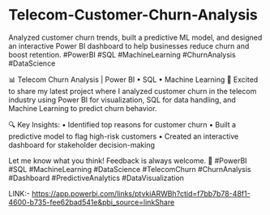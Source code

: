 # Telecom-Customer-Churn-Analysis
Analyzed customer churn trends, built a predictive ML model, and designed an interactive Power BI dashboard to help businesses reduce churn and boost retention. #PowerBI #SQL #MachineLearning #ChurnAnalysis #DataScience

📊 Telecom Churn Analysis | Power BI • SQL • Machine Learning 🤖
Excited to share my latest project where I analyzed customer churn in the telecom industry using Power BI for visualization, SQL for data handling, and Machine Learning to predict churn behavior.

🔍 Key Insights:
• Identified top reasons for customer churn
• Built a predictive model to flag high-risk customers
• Created an interactive dashboard for stakeholder decision-making

Let me know what you think! Feedback is always welcome. 🙌
#PowerBI #SQL #MachineLearning #DataScience #TelecomChurn #ChurnAnalysis #Dashboard #PredictiveAnalytics #DataVisualization

LINK:- https://app.powerbi.com/links/ptvkiARWBh?ctid=f7bb7b78-48f1-4600-b735-fee62bad541e&pbi_source=linkShare
